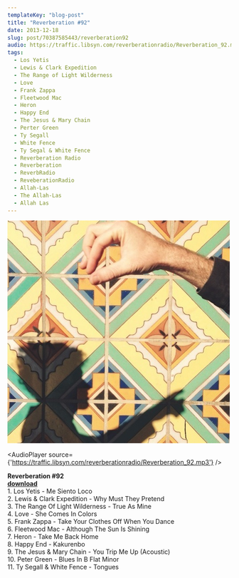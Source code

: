 ```yaml
---
templateKey: "blog-post"
title: "Reverberation #92"
date: 2013-12-18
slug: post/70387585443/reverberation92
audio: https://traffic.libsyn.com/reverberationradio/Reverberation_92.mp3
tags:
  - Los Yetis
  - Lewis & Clark Expedition
  - The Range of Light Wilderness
  - Love
  - Frank Zappa
  - Fleetwood Mac
  - Heron
  - Happy End
  - The Jesus & Mary Chain
  - Perter Green
  - Ty Segall
  - White Fence
  - Ty Segal & White Fence
  - Reverberation Radio
  - Reverberation
  - ReverbRadio
  - ReveberationRadio
  - Allah-Las
  - The Allah-Las
  - Allah Las
---
```


![Reverberation #92](../images/3ebde4ef335a5cf39a7f212dfe802dd3ff2c9bf035936065f374178a52cd4f7c.jpg)

<AudioPlayer source={'https://traffic.libsyn.com/reverberationradio/Reverberation_92.mp3'} />

<p><strong>Reverberation #92<br /></strong><a href="https://traffic.libsyn.com/reverberationradio/Reverberation_92.mp3" title="download"><strong>download</strong><br /></a>1. Los Yetis - Me Siento Loco<br />2. Lewis &amp; Clark Expedition - Why Must They Pretend<br />3. The Range Of Light Wilderness - True As Mine<br />4. Love - She Comes In Colors<br />5. Frank Zappa - Take Your Clothes Off When You Dance<br />6. Fleetwood Mac - Although The Sun Is Shining<br />7. Heron - Take Me Back Home<br />8. Happy End - Kakurenbo<br />9. The Jesus &amp; Mary Chain - You Trip Me Up (Acoustic)<br />10. Peter Green - Blues In B Flat Minor<br />11. Ty Segall &amp; White Fence - Tongues</p>
